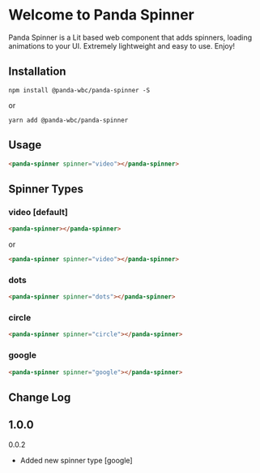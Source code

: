 # Welcome to Panda Spinner
Panda Spinner is a Lit based web component that adds spinners, loading animations to your UI. Extremely lightweight and easy to use.
Enjoy!

## Installation
```npm install @panda-wbc/panda-spinner -S```

or 

```yarn add @panda-wbc/panda-spinner```

## Usage

```html
<panda-spinner spinner="video"></panda-spinner>
```

## Spinner Types

### video [default]
```html
<panda-spinner></panda-spinner>
```
or
```html
<panda-spinner spinner="video"></panda-spinner>
```

### dots

```html
<panda-spinner spinner="dots"></panda-spinner>
```

### circle
```html
<panda-spinner spinner="circle"></panda-spinner>
```

### google
```html
<panda-spinner spinner="google"></panda-spinner>
```


## Change Log

1.0.0
- 

0.0.2
- Added new spinner type [google]